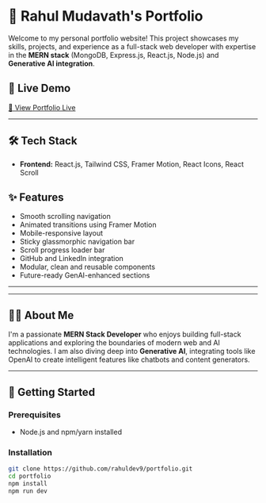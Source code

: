 # 💼 Rahul Mudavath's Portfolio

Welcome to my personal portfolio website! This project showcases my skills, projects, and experience as a full-stack web developer with expertise in the **MERN stack** (MongoDB, Express.js, React.js, Node.js) and **Generative AI integration**.

## 🚀 Live Demo

[🔗 View Portfolio Live](https://portfolio-three-sage-96.vercel.app/)

---

## 🛠️ Tech Stack

- **Frontend:** React.js, Tailwind CSS, Framer Motion, React Icons, React Scroll

## ✨ Features

- Smooth scrolling navigation
- Animated transitions using Framer Motion
- Mobile-responsive layout
- Sticky glassmorphic navigation bar
- Scroll progress loader bar
- GitHub and LinkedIn integration
- Modular, clean and reusable components
- Future-ready GenAI-enhanced sections

---


---

## 🧑‍💻 About Me

I'm a passionate **MERN Stack Developer** who enjoys building full-stack applications and exploring the boundaries of modern web and AI technologies. I am also diving deep into **Generative AI**, integrating tools like OpenAI to create intelligent features like chatbots and content generators.

---

## 🔧 Getting Started

### Prerequisites

- Node.js and npm/yarn installed

### Installation

```bash
git clone https://github.com/rahuldev9/portfolio.git
cd portfolio
npm install
npm run dev


